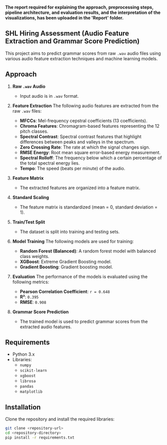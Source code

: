 
**The report required for explaining the approach, preprocessing steps, pipeline architecture, and evaluation results, and the interpretation of the visualizations, has been uploaded in the 'Report' folder.**

## SHL Hiring Assessment (Audio Feature Extraction and Grammar Score Prediction)

This project aims to predict grammar scores from raw `.wav` audio files using various audio feature extraction techniques and machine learning models.

## Approach

1. **Raw `.wav` Audio**
   - Input audio is in `.wav` format.

2. **Feature Extraction**
   The following audio features are extracted from the raw `.wav` files:
   - **MFCCs**: Mel-frequency cepstral coefficients (13 coefficients).
   - **Chroma Features**: Chromagram-based features representing the 12 pitch classes.
   - **Spectral Contrast**: Spectral contrast features that highlight differences between peaks and valleys in the spectrum.
   - **Zero Crossing Rate**: The rate at which the signal changes sign.
   - **RMSE Energy**: Root mean square error-based energy measurement.
   - **Spectral Rolloff**: The frequency below which a certain percentage of the total spectral energy lies.
   - **Tempo**: The speed (beats per minute) of the audio.

3. **Feature Matrix**
   - The extracted features are organized into a feature matrix.

4. **Standard Scaling**
   - The feature matrix is standardized (mean = 0, standard deviation = 1).

5. **Train/Test Split**
   - The dataset is split into training and testing sets.

6. **Model Training**
   The following models are used for training:
   - **Random Forest (Balanced)**: A random forest model with balanced class weights.
   - **XGBoost**: Extreme Gradient Boosting model.
   - **Gradient Boosting**: Gradient boosting model.

7. **Evaluation**
   The performance of the models is evaluated using the following metrics:
   - **Pearson Correlation Coefficient**: `r = 0.648`
   - **R²**: `0.395`
   - **RMSE**: `0.908`

8. **Grammar Score Prediction**
   - The trained model is used to predict grammar scores from the extracted audio features.

## Requirements

- Python 3.x
- Libraries:
  - `numpy`
  - `scikit-learn`
  - `xgboost`
  - `librosa`
  - `pandas`
  - `matplotlib`
  
## Installation

Clone the repository and install the required libraries:

```bash
git clone <repository-url>
cd <repository-directory>
pip install -r requirements.txt




